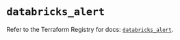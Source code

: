 # `databricks_alert`

Refer to the Terraform Registry for docs: [`databricks_alert`](https://registry.terraform.io/providers/databricks/databricks/1.80.0/docs/resources/alert).
